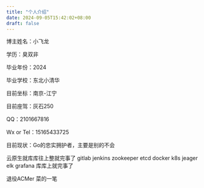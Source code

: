 ```yaml
---
title: "个人介绍"
date: 2024-09-05T15:42:02+08:00
draft: false
---
```


博主姓名：小飞龙

学历：臭双非

毕业年份：2024

毕业学校：东北小清华

目前坐标：南京-江宁

目前座驾：灰石250

QQ：2101667816

Wx or Tel：15165433725

目前现状：Go的忠实拥护者，主要是别的不会

云原生就库库往上整就完事了
gitlab jenkins zookeeper etcd docker k8s jeager elk grafana 库库上就完事了

退役ACMer 菜的一笔